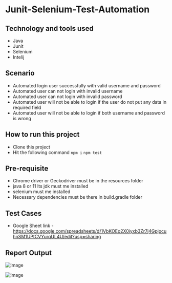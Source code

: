 # Junit-Selenium-Test-Automation

## Technology and tools used
- Java
- Junit
- Selenium
- Intelij

## Scenario
- Automated login user successfully with valid username and password
- Automated user can not login with invalid username 
- Automated user can not login with invalid password
- Automated user will not be able to login if the user do not put any data in required field
- Automated user will not be able to login if both username and password is wrong


## How to run this project
- Clone this project
- Hit the following command
```npm i```
```npm test```

## Pre-requisite
- Chrome driver or Geckodriver must be in the resources folder
- java 8 or 11 lts jdk must me installed
- selenium must me installed
- Necessary dependencies must be there in build.gradle folder

## Test Cases 
- Google Sheet link - https://docs.google.com/spreadsheets/d/1VbKOEo2X0iyxb3Zr7j4GpjocuhnSM1UPtCVYurqUL4U/edit?usp=sharing

## Report Output

![image](https://user-images.githubusercontent.com/75027367/199189801-9304ab8a-7dc9-4502-a250-33c7d18bd865.png)

![image](https://user-images.githubusercontent.com/75027367/199189879-98fb7ce2-a120-49b9-af4c-98f3cafec333.png)
